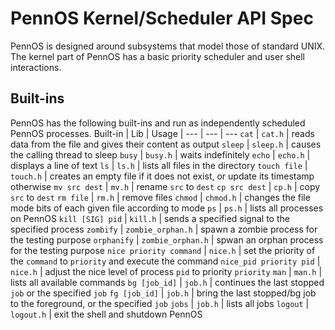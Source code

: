 # PennOS Kernel/Scheduler API Spec

PennOS is designed around subsystems that model those of standard UNIX. The kernel part of PennOS has a basic priority scheduler and user shell interactions.

## Built-ins
PennOS has the following built-ins and run as independently scheduled PennOS processes.
Built-in | Lib | Usage
| --- | --- | ---
`cat` | `cat.h` | reads data from the file and gives their content as output
`sleep` | `sleep.h` | causes the calling thread to sleep
`busy` | `busy.h` | waits indefinitely
`echo` | `echo.h` | displays a line of text
`ls` | `ls.h` | lists all files in the directory
`touch file` | `touch.h` | creates an empty file if it does not exist, or update its timestamp otherwise
`mv src dest` | `mv.h` | rename `src` to `dest`
`cp src dest` | `cp.h` | copy `src` to `dest`
`rm file` | `rm.h` | remove files
`chmod` | `chmod.h` | changes the file mode bits of each given file according to mode
`ps` | `ps.h` | lists all processes on PennOS
`kill [SIG] pid` | `kill.h` | sends a specified signal to the specified process
`zombify` | `zombie_orphan.h` | spawn a zombie process for the testing purpose
`orphanify` | `zombie_orphan.h` | spwan an orphan process for the testing purpose
`nice priority command` | `nice.h` | set the priority of the `command` to `priority` and execute the command
`nice_pid priority pid` | `nice.h` | adjust the nice level of process `pid` to priority `priority`
`man` | `man.h` | lists all available commands
`bg [job_id]` | `job.h` | continues the last stopped `job` or the specified `job`
`fg [job_id]` | `job.h` | bring the last stopped/bg job to the foreground, or the specified `job`
`jobs` | `job.h` | lists all jobs
`logout` | `logout.h` | exit the shell and shutdown PennOS